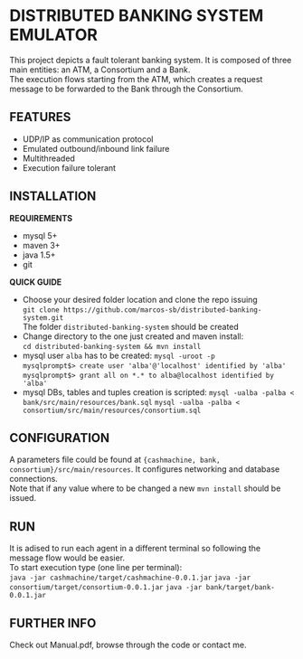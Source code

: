 DISTRIBUTED BANKING SYSTEM EMULATOR
===================================
This project depicts a fault tolerant banking system. It is composed of three main entities: an ATM, a Consortium and a Bank.  
The execution flows starting from the ATM, which creates a request message to be forwarded to the Bank through the Consortium.  


FEATURES
--------
* UDP/IP as communication protocol
* Emulated outbound/inbound link failure
* Multithreaded
* Execution failure tolerant


INSTALLATION
------------
__REQUIREMENTS__
* mysql 5+
* maven 3+
* java 1.5+
* git

__QUICK GUIDE__
* Choose your desired folder location and clone the repo issuing  
`git clone https://github.com/marcos-sb/distributed-banking-system.git`  
The folder `distributed-banking-system` should be created  
* Change directory to the one just created and maven install:  
`cd distributed-banking-system && mvn install`  
* mysql user `alba` has to be created:
`mysql -uroot -p`  
`mysqlprompt$> create user 'alba'@'localhost' identified by 'alba'`
`mysqlprompt$> grant all on *.* to alba@localhost identified by 'alba'`
* mysql DBs, tables and tuples creation is scripted:
`mysql -ualba -palba < bank/src/main/resources/bank.sql`
`mysql -ualba -palba < consortium/src/main/resources/consortium.sql`


CONFIGURATION
-------------
A parameters file could be found at `{cashmachine, bank, consortium}/src/main/resources`. It configures networking and database connections.  
Note that if any value where to be changed a new `mvn install` should be issued.


RUN
---
It is adised to run each agent in a different terminal so following the message flow would be easier.  
To start execution type (one line per terminal):  
`java -jar cashmachine/target/cashmachine-0.0.1.jar`
`java -jar consortium/target/consortium-0.0.1.jar`
`java -jar bank/target/bank-0.0.1.jar`


FURTHER INFO
------------
Check out Manual.pdf, browse through the code or contact me.
